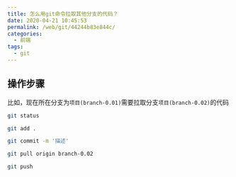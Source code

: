 ```yaml
---
title: 怎么用git命令拉取其他分支的代码？
date: 2020-04-21 10:45:53
permalink: /web/git/44244b83e844c/
categories:
  - 前端
tags:
  - git
---
```



## 操作步骤

比如，现在所在分支为`项目(branch-0.01)`需要拉取分支`项目(branch-0.02)`的代码

```bash
git status

git add .

git commit -m '描述'

git pull origin branch-0.02

git push
```
